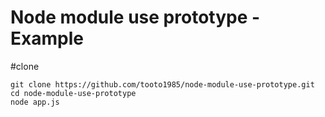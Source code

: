 ﻿Node module use prototype - Example
=============================

#clone

```
git clone https://github.com/tooto1985/node-module-use-prototype.git
cd node-module-use-prototype
node app.js
```
